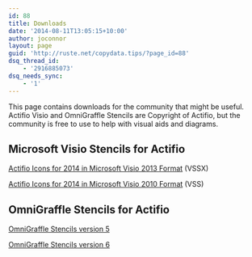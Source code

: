 ```yaml
---
id: 88
title: Downloads
date: '2014-08-11T13:05:15+10:00'
author: joconnor
layout: page
guid: 'http://ruste.net/copydata.tips/?page_id=88'
dsq_thread_id:
    - '2916885073'
dsq_needs_sync:
    - '1'
---
```


This page contains downloads for the community that might be useful. Actifio Visio and OmniGraffle Stencils are Copyright of Actifio, but the community is free to use to help with visual aids and diagrams.

## Microsoft Visio Stencils for Actifio

[Actifio Icons for 2014 in Microsoft Visio 2013 Format](http://ruste.net/copydata.tips/wp-content/uploads/2014/08/Actifio-Icons-2014.vssx_.zip "Actifio Icons for 2014 in Microsoft Visio 2013 Format") (VSSX)

[Actifio Icons for 2014 in Microsoft Visio 2010 Format](http://ruste.net/copydata.tips/wp-content/uploads/2014/08/Actifio-Icons-2014.vss_.zip "Actifio Icons for 2014 in Microsoft Visio 2010 Format (VSS)") (VSS)

## OmniGraffle Stencils for Actifio

[OmniGraffle Stencils version 5](http://ruste.net/copydata.tips/wp-content/uploads/2014/08/Actifio-Icon-Set-2014-v5.gstencil.zip "OmniGraffle Stencils version 5")

[OmniGraffle Stencils version 6](http://ruste.net/copydata.tips/wp-content/uploads/2014/08/Actifio-Icon-Set-2014-v6.gstencil.zip "OmniGraffle Stencils version 6")